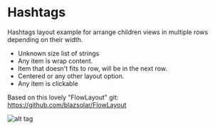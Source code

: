 # Hashtags
Hashtags layout example for arrange children views in multiple rows depending on their width.

* Unknown size list of strings
* Any item is wrap content.
* Item that doesn't fits to row, will be in the next row.
* Centered or any other layout option.
* Any item is clickable

Based on this lovely "FlowLayout" git: https://github.com/blazsolar/FlowLayout

![alt tag](https://cloud.githubusercontent.com/assets/4125349/11828874/f5962cf8-a3a0-11e5-854f-72f2632d8299.png)
